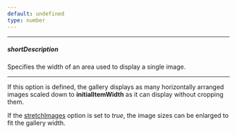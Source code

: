 ```yaml
---
default: undefined
type: number
---
```

---
##### shortDescription
Specifies the width of an area used to display a single image.

---
If this option is defined, the gallery displays as many horizontally arranged images scaled down to **initialItemWidth** as it can display without cropping them.

If the [stretchImages](/api-reference/10%20UI%20Widgets/dxGallery/1%20Configuration/stretchImages.md '{basewidgetpath}/Configuration/#stretchImages') option is set to *true*, the image sizes can be enlarged to fit the gallery width.